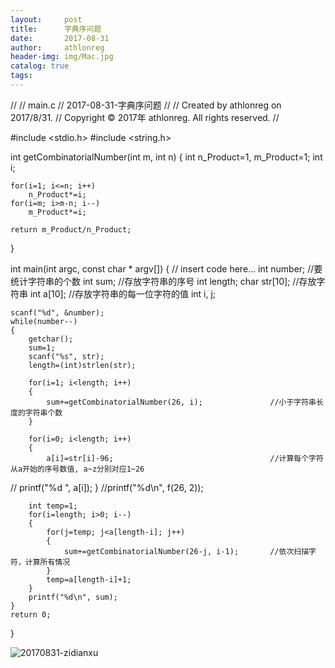 ```yaml
---
layout:     post
title:      字典序问题
date:       2017-08-31
author:     athlonreg
header-img: img/Mac.jpg
catalog: true
tags:
---
```



//
//  main.c
//  2017-08-31-字典序问题
//
//  Created by athlonreg on 2017/8/31.
//  Copyright © 2017年 athlonreg. All rights reserved.
//

#include <stdio.h>
#include <string.h>

int getCombinatorialNumber(int m, int n)
{
    int n_Product=1, m_Product=1;
    int i;
    
    for(i=1; i<=n; i++)
        n_Product*=i;
    for(i=m; i>m-n; i--)
        m_Product*=i;
    
    return m_Product/n_Product;
}

int main(int argc, const char * argv[]) {
    // insert code here...
    int number;                                               //要统计字符串的个数
    int sum;                                                  //存放字符串的序号
    int length;
    char str[10];                                             //存放字符串
    int a[10];                                                //存放字符串的每一位字符的值
    int i, j;
    
    scanf("%d", &number);
    while(number--)
    {
        getchar();
        sum=1;
        scanf("%s", str);
        length=(int)strlen(str);
        
        for(i=1; i<length; i++)
        {
            sum+=getCombinatorialNumber(26, i);               //小于字符串长度的字符串个数
        }
        
        for(i=0; i<length; i++)
        {
            a[i]=str[i]-96;                                   //计算每个字符从a开始的序号数值, a~z分别对应1~26
//            printf("%d ", a[i]);
        }
        //printf("%d\n", f(26, 2));
        
        int temp=1;
        for(i=length; i>0; i--)
        {
            for(j=temp; j<a[length-i]; j++)
            {
                sum+=getCombinatorialNumber(26-j, i-1);       //依次扫描字符，计算所有情况
            }
            temp=a[length-i]+1;
        }
        printf("%d\n", sum);
    }
    return 0;
}

![20170831-zidianxu](http://ovefvi4g3.bkt.clouddn.com/20170831-zidianxu-1.png)


